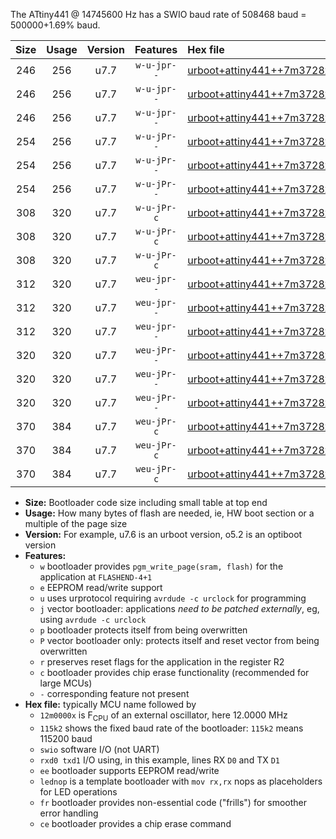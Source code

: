 The ATtiny441 @ 14745600 Hz has a SWIO baud rate of 508468 baud = 500000+1.69% baud.

|Size|Usage|Version|Features|Hex file|
|:-:|:-:|:-:|:-:|:--|
|246|256|u7.7|`w-u-jpr--`|[urboot+attiny441++7m3728x++250k0_swio_rxa2_txa1_lednop.hex](https://raw.githubusercontent.com/stefanrueger/urboot.hex/main/mcus/attiny441/external_oscillator/fcpu++7m3728_Hz/br++250k0_bps/urboot+attiny441++7m3728x++250k0_swio_rxa2_txa1_lednop.hex)|
|246|256|u7.7|`w-u-jpr--`|[urboot+attiny441++7m3728x++250k0_swio_rxa4_txa5_lednop.hex](https://raw.githubusercontent.com/stefanrueger/urboot.hex/main/mcus/attiny441/external_oscillator/fcpu++7m3728_Hz/br++250k0_bps/urboot+attiny441++7m3728x++250k0_swio_rxa4_txa5_lednop.hex)|
|246|256|u7.7|`w-u-jpr--`|[urboot+attiny441++7m3728x++250k0_swio_rxb2_txa7_lednop.hex](https://raw.githubusercontent.com/stefanrueger/urboot.hex/main/mcus/attiny441/external_oscillator/fcpu++7m3728_Hz/br++250k0_bps/urboot+attiny441++7m3728x++250k0_swio_rxb2_txa7_lednop.hex)|
|254|256|u7.7|`w-u-jPr--`|[urboot+attiny441++7m3728x++250k0_swio_rxa2_txa1.hex](https://raw.githubusercontent.com/stefanrueger/urboot.hex/main/mcus/attiny441/external_oscillator/fcpu++7m3728_Hz/br++250k0_bps/urboot+attiny441++7m3728x++250k0_swio_rxa2_txa1.hex)|
|254|256|u7.7|`w-u-jPr--`|[urboot+attiny441++7m3728x++250k0_swio_rxa4_txa5.hex](https://raw.githubusercontent.com/stefanrueger/urboot.hex/main/mcus/attiny441/external_oscillator/fcpu++7m3728_Hz/br++250k0_bps/urboot+attiny441++7m3728x++250k0_swio_rxa4_txa5.hex)|
|254|256|u7.7|`w-u-jPr--`|[urboot+attiny441++7m3728x++250k0_swio_rxb2_txa7.hex](https://raw.githubusercontent.com/stefanrueger/urboot.hex/main/mcus/attiny441/external_oscillator/fcpu++7m3728_Hz/br++250k0_bps/urboot+attiny441++7m3728x++250k0_swio_rxb2_txa7.hex)|
|308|320|u7.7|`w-u-jPr-c`|[urboot+attiny441++7m3728x++250k0_swio_rxa2_txa1_lednop_fr_ce.hex](https://raw.githubusercontent.com/stefanrueger/urboot.hex/main/mcus/attiny441/external_oscillator/fcpu++7m3728_Hz/br++250k0_bps/urboot+attiny441++7m3728x++250k0_swio_rxa2_txa1_lednop_fr_ce.hex)|
|308|320|u7.7|`w-u-jPr-c`|[urboot+attiny441++7m3728x++250k0_swio_rxa4_txa5_lednop_fr_ce.hex](https://raw.githubusercontent.com/stefanrueger/urboot.hex/main/mcus/attiny441/external_oscillator/fcpu++7m3728_Hz/br++250k0_bps/urboot+attiny441++7m3728x++250k0_swio_rxa4_txa5_lednop_fr_ce.hex)|
|308|320|u7.7|`w-u-jPr-c`|[urboot+attiny441++7m3728x++250k0_swio_rxb2_txa7_lednop_fr_ce.hex](https://raw.githubusercontent.com/stefanrueger/urboot.hex/main/mcus/attiny441/external_oscillator/fcpu++7m3728_Hz/br++250k0_bps/urboot+attiny441++7m3728x++250k0_swio_rxb2_txa7_lednop_fr_ce.hex)|
|312|320|u7.7|`weu-jpr--`|[urboot+attiny441++7m3728x++250k0_swio_rxa2_txa1_ee_lednop.hex](https://raw.githubusercontent.com/stefanrueger/urboot.hex/main/mcus/attiny441/external_oscillator/fcpu++7m3728_Hz/br++250k0_bps/urboot+attiny441++7m3728x++250k0_swio_rxa2_txa1_ee_lednop.hex)|
|312|320|u7.7|`weu-jpr--`|[urboot+attiny441++7m3728x++250k0_swio_rxa4_txa5_ee_lednop.hex](https://raw.githubusercontent.com/stefanrueger/urboot.hex/main/mcus/attiny441/external_oscillator/fcpu++7m3728_Hz/br++250k0_bps/urboot+attiny441++7m3728x++250k0_swio_rxa4_txa5_ee_lednop.hex)|
|312|320|u7.7|`weu-jpr--`|[urboot+attiny441++7m3728x++250k0_swio_rxb2_txa7_ee_lednop.hex](https://raw.githubusercontent.com/stefanrueger/urboot.hex/main/mcus/attiny441/external_oscillator/fcpu++7m3728_Hz/br++250k0_bps/urboot+attiny441++7m3728x++250k0_swio_rxb2_txa7_ee_lednop.hex)|
|320|320|u7.7|`weu-jPr--`|[urboot+attiny441++7m3728x++250k0_swio_rxa2_txa1_ee.hex](https://raw.githubusercontent.com/stefanrueger/urboot.hex/main/mcus/attiny441/external_oscillator/fcpu++7m3728_Hz/br++250k0_bps/urboot+attiny441++7m3728x++250k0_swio_rxa2_txa1_ee.hex)|
|320|320|u7.7|`weu-jPr--`|[urboot+attiny441++7m3728x++250k0_swio_rxa4_txa5_ee.hex](https://raw.githubusercontent.com/stefanrueger/urboot.hex/main/mcus/attiny441/external_oscillator/fcpu++7m3728_Hz/br++250k0_bps/urboot+attiny441++7m3728x++250k0_swio_rxa4_txa5_ee.hex)|
|320|320|u7.7|`weu-jPr--`|[urboot+attiny441++7m3728x++250k0_swio_rxb2_txa7_ee.hex](https://raw.githubusercontent.com/stefanrueger/urboot.hex/main/mcus/attiny441/external_oscillator/fcpu++7m3728_Hz/br++250k0_bps/urboot+attiny441++7m3728x++250k0_swio_rxb2_txa7_ee.hex)|
|370|384|u7.7|`weu-jPr-c`|[urboot+attiny441++7m3728x++250k0_swio_rxa2_txa1_ee_lednop_fr_ce.hex](https://raw.githubusercontent.com/stefanrueger/urboot.hex/main/mcus/attiny441/external_oscillator/fcpu++7m3728_Hz/br++250k0_bps/urboot+attiny441++7m3728x++250k0_swio_rxa2_txa1_ee_lednop_fr_ce.hex)|
|370|384|u7.7|`weu-jPr-c`|[urboot+attiny441++7m3728x++250k0_swio_rxa4_txa5_ee_lednop_fr_ce.hex](https://raw.githubusercontent.com/stefanrueger/urboot.hex/main/mcus/attiny441/external_oscillator/fcpu++7m3728_Hz/br++250k0_bps/urboot+attiny441++7m3728x++250k0_swio_rxa4_txa5_ee_lednop_fr_ce.hex)|
|370|384|u7.7|`weu-jPr-c`|[urboot+attiny441++7m3728x++250k0_swio_rxb2_txa7_ee_lednop_fr_ce.hex](https://raw.githubusercontent.com/stefanrueger/urboot.hex/main/mcus/attiny441/external_oscillator/fcpu++7m3728_Hz/br++250k0_bps/urboot+attiny441++7m3728x++250k0_swio_rxb2_txa7_ee_lednop_fr_ce.hex)|

- **Size:** Bootloader code size including small table at top end
- **Usage:** How many bytes of flash are needed, ie, HW boot section or a multiple of the page size
- **Version:** For example, u7.6 is an urboot version, o5.2 is an optiboot version
- **Features:**
  + `w` bootloader provides `pgm_write_page(sram, flash)` for the application at `FLASHEND-4+1`
  + `e` EEPROM read/write support
  + `u` uses urprotocol requiring `avrdude -c urclock` for programming
  + `j` vector bootloader: applications *need to be patched externally*, eg, using `avrdude -c urclock`
  + `p` bootloader protects itself from being overwritten
  + `P` vector bootloader only: protects itself and reset vector from being overwritten
  + `r` preserves reset flags for the application in the register R2
  + `c` bootloader provides chip erase functionality (recommended for large MCUs)
  + `-` corresponding feature not present
- **Hex file:** typically MCU name followed by
  + `12m0000x` is F<sub>CPU</sub> of an external oscillator, here 12.0000 MHz
  + `115k2` shows the fixed baud rate of the bootloader: `115k2` means 115200 baud
  + `swio` software I/O (not UART)
  + `rxd0 txd1` I/O using, in this example, lines RX `D0` and TX `D1`
  + `ee` bootloader supports EEPROM read/write
  + `lednop` is a template bootloader with `mov rx,rx` nops as placeholders for LED operations
  + `fr` bootloader provides non-essential code ("frills") for smoother error handling
  + `ce` bootloader provides a chip erase command
